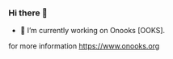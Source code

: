 ### Hi there 👋



- 🔭 I’m currently working on Onooks [OOKS].


for more information https://www.onooks.org
